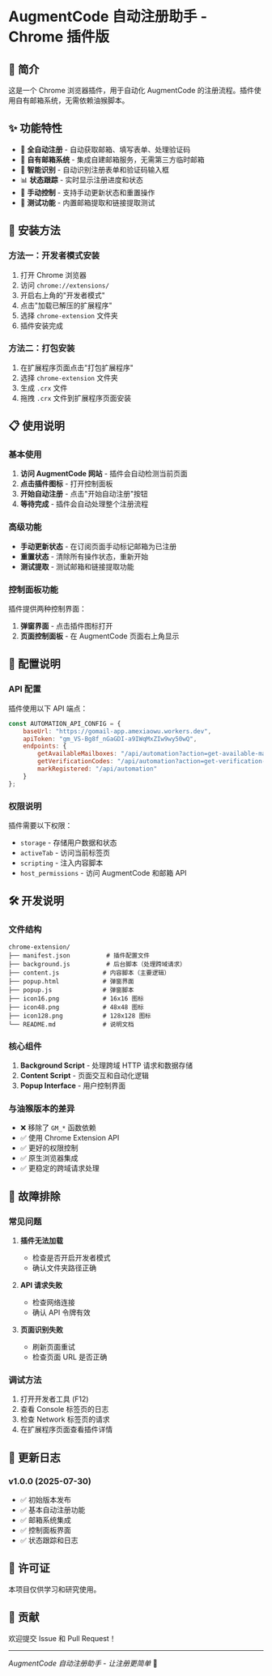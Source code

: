 # AugmentCode 自动注册助手 - Chrome 插件版

## 📖 简介

这是一个 Chrome 浏览器插件，用于自动化 AugmentCode 的注册流程。插件使用自有邮箱系统，无需依赖油猴脚本。

## ✨ 功能特性

- 🤖 **全自动注册** - 自动获取邮箱、填写表单、处理验证码
- 📧 **自有邮箱系统** - 集成自建邮箱服务，无需第三方临时邮箱
- 🎯 **智能识别** - 自动识别注册表单和验证码输入框
- 📊 **状态跟踪** - 实时显示注册进度和状态
- 🔄 **手动控制** - 支持手动更新状态和重置操作
- 🧪 **测试功能** - 内置邮箱提取和链接提取测试

## 🚀 安装方法

### 方法一：开发者模式安装

1. 打开 Chrome 浏览器
2. 访问 `chrome://extensions/`
3. 开启右上角的"开发者模式"
4. 点击"加载已解压的扩展程序"
5. 选择 `chrome-extension` 文件夹
6. 插件安装完成

### 方法二：打包安装

1. 在扩展程序页面点击"打包扩展程序"
2. 选择 `chrome-extension` 文件夹
3. 生成 `.crx` 文件
4. 拖拽 `.crx` 文件到扩展程序页面安装

## 📋 使用说明

### 基本使用

1. **访问 AugmentCode 网站** - 插件会自动检测当前页面
2. **点击插件图标** - 打开控制面板
3. **开始自动注册** - 点击"开始自动注册"按钮
4. **等待完成** - 插件会自动处理整个注册流程

### 高级功能

- **手动更新状态** - 在订阅页面手动标记邮箱为已注册
- **重置状态** - 清除所有操作状态，重新开始
- **测试提取** - 测试邮箱和链接提取功能

### 控制面板功能

插件提供两种控制界面：

1. **弹窗界面** - 点击插件图标打开
2. **页面控制面板** - 在 AugmentCode 页面右上角显示

## 🔧 配置说明

### API 配置

插件使用以下 API 端点：

```javascript
const AUTOMATION_API_CONFIG = {
    baseUrl: "https://gomail-app.amexiaowu.workers.dev",
    apiToken: "gm_VS-Bg8f_nGaGDI-a9IWqMxZIw9wy50wQ",
    endpoints: {
        getAvailableMailboxes: "/api/automation?action=get-available-mailboxes",
        getVerificationCodes: "/api/automation?action=get-verification-codes",
        markRegistered: "/api/automation"
    }
};
```

### 权限说明

插件需要以下权限：

- `storage` - 存储用户数据和状态
- `activeTab` - 访问当前标签页
- `scripting` - 注入内容脚本
- `host_permissions` - 访问 AugmentCode 和邮箱 API

## 🛠️ 开发说明

### 文件结构

```
chrome-extension/
├── manifest.json          # 插件配置文件
├── background.js          # 后台脚本（处理跨域请求）
├── content.js            # 内容脚本（主要逻辑）
├── popup.html            # 弹窗界面
├── popup.js              # 弹窗脚本
├── icon16.png            # 16x16 图标
├── icon48.png            # 48x48 图标
├── icon128.png           # 128x128 图标
└── README.md             # 说明文档
```

### 核心组件

1. **Background Script** - 处理跨域 HTTP 请求和数据存储
2. **Content Script** - 页面交互和自动化逻辑
3. **Popup Interface** - 用户控制界面

### 与油猴版本的差异

- ❌ 移除了 `GM_*` 函数依赖
- ✅ 使用 Chrome Extension API
- ✅ 更好的权限控制
- ✅ 原生浏览器集成
- ✅ 更稳定的跨域请求处理

## 🐛 故障排除

### 常见问题

1. **插件无法加载**
   - 检查是否开启开发者模式
   - 确认文件夹路径正确

2. **API 请求失败**
   - 检查网络连接
   - 确认 API 令牌有效

3. **页面识别失败**
   - 刷新页面重试
   - 检查页面 URL 是否正确

### 调试方法

1. 打开开发者工具 (F12)
2. 查看 Console 标签页的日志
3. 检查 Network 标签页的请求
4. 在扩展程序页面查看插件详情

## 📝 更新日志

### v1.0.0 (2025-07-30)

- ✅ 初始版本发布
- ✅ 基本自动注册功能
- ✅ 邮箱系统集成
- ✅ 控制面板界面
- ✅ 状态跟踪和日志

## 📄 许可证

本项目仅供学习和研究使用。

## 🤝 贡献

欢迎提交 Issue 和 Pull Request！

---

*AugmentCode 自动注册助手 - 让注册更简单* 🚀
